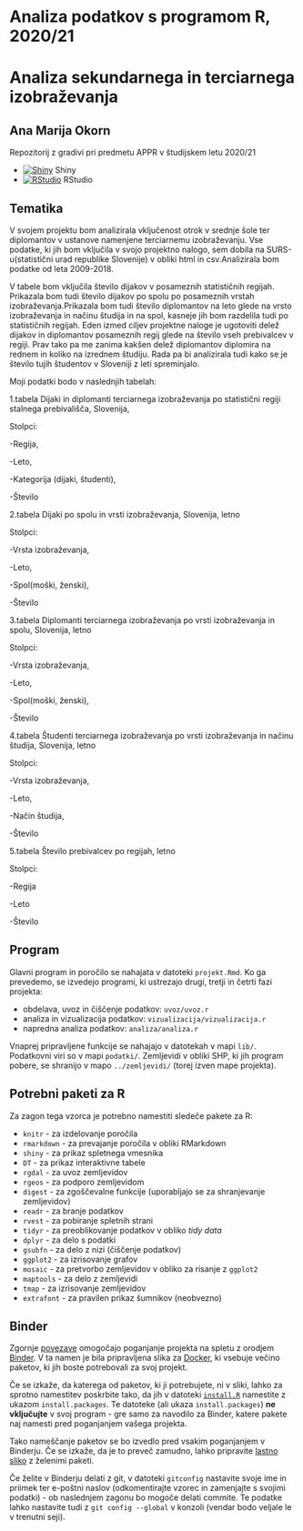 # Analiza podatkov s programom R, 2020/21
# Analiza sekundarnega in terciarnega izobraževanja
## Ana Marija Okorn

Repozitorij z gradivi pri predmetu APPR v študijskem letu 2020/21

* [![Shiny](http://mybinder.org/badge.svg)](http://mybinder.org/v2/gh/OkornA18/APPR-2020-21/master?urlpath=shiny/APPR-2020-21/projekt.Rmd) Shiny
* [![RStudio](http://mybinder.org/badge.svg)](http://mybinder.org/v2/gh/OkornA18/APPR-2020-21/master?urlpath=rstudio) RStudio

## Tematika

V svojem projektu bom analizirala vključenost otrok v srednje šole ter diplomantov v ustanove namenjene terciarnemu izobraževanju. Vse podatke, ki jih bom vključila v svojo projektno nalogo, sem dobila na SURS-u(statistični urad republike Slovenije) v obliki html in csv.Analizirala bom podatke od leta 2009-2018.

V tabele bom vključila število dijakov v posameznih statističnih regijah. Prikazala bom tudi število dijakov po spolu po posameznih vrstah izobraževanja.Prikazala bom tudi število diplomantov na leto glede na vrsto izobraževanja in načinu študija in na spol, kasneje jih bom razdelila tudi po statističnih regijah. Eden izmed ciljev projektne naloge je ugotoviti delež dijakov in diplomantov posameznih regij glede na število vseh prebivalcev v regiji. Prav tako pa me zanima kakšen delež diplomantov diplomira na rednem in koliko na izrednem študiju. Rada pa bi analizirala tudi kako se je število tujih študentov v Sloveniji z leti spreminjalo.

Moji podatki bodo v naslednjih tabelah:

 1.tabela Dijaki in diplomanti terciarnega izobraževanja po statistični regiji stalnega prebivališča, Slovenija, 
 
  Stolpci:
  
  -Regija,
  
  -Leto,
  
  -Kategorija (dijaki, študenti),
  
  -Število

 2.tabela Dijaki po spolu in vrsti izobraževanja, Slovenija, letno 
 
  Stolpci:
  
  -Vrsta izobraževanja,
  
  -Leto,
  
  -Spol(moški, ženski),
  
  -Število

 3.tabela Diplomanti terciarnega izobraževanja po vrsti izobraževanja in spolu, Slovenija, letno 
 
  Stolpci:
  
  -Vrsta izobraževanja,
  
  -Leto,
  
  -Spol(moški, ženski),
  
  -Število

 4.tabela Študenti terciarnega izobraževanja po vrsti izobraževanja in načinu študija, Slovenija, letno 
 
  Stolpci:
  
  -Vrsta izobraževanja,
  
  -Leto,
  
  -Način študija,
  
  -Število
  
 5.tabela Število prebivalcev po regijah, letno
 
  Stolpci:
  
  -Regija
  
  -Leto
  
  -Število
  

## Program

Glavni program in poročilo se nahajata v datoteki `projekt.Rmd`.
Ko ga prevedemo, se izvedejo programi, ki ustrezajo drugi, tretji in četrti fazi projekta:

* obdelava, uvoz in čiščenje podatkov: `uvoz/uvoz.r`
* analiza in vizualizacija podatkov: `vizualizacija/vizualizacija.r`
* napredna analiza podatkov: `analiza/analiza.r`

Vnaprej pripravljene funkcije se nahajajo v datotekah v mapi `lib/`.
Podatkovni viri so v mapi `podatki/`.
Zemljevidi v obliki SHP, ki jih program pobere,
se shranijo v mapo `../zemljevidi/` (torej izven mape projekta).

## Potrebni paketi za R

Za zagon tega vzorca je potrebno namestiti sledeče pakete za R:

* `knitr` - za izdelovanje poročila
* `rmarkdown` - za prevajanje poročila v obliki RMarkdown
* `shiny` - za prikaz spletnega vmesnika
* `DT` - za prikaz interaktivne tabele
* `rgdal` - za uvoz zemljevidov
* `rgeos` - za podporo zemljevidom
* `digest` - za zgoščevalne funkcije (uporabljajo se za shranjevanje zemljevidov)
* `readr` - za branje podatkov
* `rvest` - za pobiranje spletnih strani
* `tidyr` - za preoblikovanje podatkov v obliko *tidy data*
* `dplyr` - za delo s podatki
* `gsubfn` - za delo z nizi (čiščenje podatkov)
* `ggplot2` - za izrisovanje grafov
* `mosaic` - za pretvorbo zemljevidov v obliko za risanje z `ggplot2`
* `maptools` - za delo z zemljevidi
* `tmap` - za izrisovanje zemljevidov
* `extrafont` - za pravilen prikaz šumnikov (neobvezno)

## Binder

Zgornje [povezave](#analiza-podatkov-s-programom-r-202021)
omogočajo poganjanje projekta na spletu z orodjem [Binder](https://mybinder.org/).
V ta namen je bila pripravljena slika za [Docker](https://www.docker.com/),
ki vsebuje večino paketov, ki jih boste potrebovali za svoj projekt.

Če se izkaže, da katerega od paketov, ki ji potrebujete, ni v sliki,
lahko za sprotno namestitev poskrbite tako,
da jih v datoteki [`install.R`](install.R) namestite z ukazom `install.packages`.
Te datoteke (ali ukaza `install.packages`) **ne vključujte** v svoj program -
gre samo za navodilo za Binder, katere pakete naj namesti pred poganjanjem vašega projekta.

Tako nameščanje paketov se bo izvedlo pred vsakim poganjanjem v Binderju.
Če se izkaže, da je to preveč zamudno,
lahko pripravite [lastno sliko](https://github.com/jaanos/APPR-docker) z želenimi paketi.

Če želite v Binderju delati z git,
v datoteki `gitconfig` nastavite svoje ime in priimek ter e-poštni naslov
(odkomentirajte vzorec in zamenjajte s svojimi podatki) -
ob naslednjem zagonu bo mogoče delati commite.
Te podatke lahko nastavite tudi z `git config --global` v konzoli
(vendar bodo veljale le v trenutni seji).
